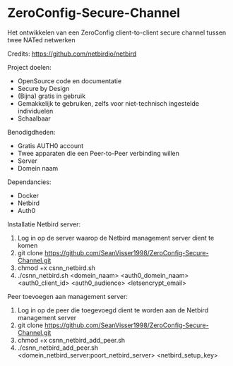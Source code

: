 # ZeroConfig-Secure-Channel
Het ontwikkelen van een ZeroConfig client-to-client secure channel tussen twee NATed netwerken

Credits: https://github.com/netbirdio/netbird

Project doelen:
- OpenSource code en documentatie
- Secure by Design
- (Bijna) gratis in gebruik
- Gemakkelijk te gebruiken, zelfs voor niet-technisch ingestelde individuelen
- Schaalbaar 

Benodigdheden:
- Gratis AUTH0 account
- Twee apparaten die een Peer-to-Peer verbinding willen
- Server 
- Domein naam

Dependancies:
- Docker
- Netbird
- Auth0

Installatie Netbird server:
1. Log in op de server waarop de Netbird management server dient te komen
2. git clone https://github.com/SeanVisser1998/ZeroConfig-Secure-Channel.git
3. chmod +x csnn_netbird.sh
4. ./csnn_netbird.sh <domein_naam> <auth0_domein_naam> <auth0_client_id> <auth0_audience> <letsencrypt_email>

Peer toevoegen aan management server:
1. Log in op de peer die toegevoegd dient te worden aan de Netbird management server
2. git clone https://github.com/SeanVisser1998/ZeroConfig-Secure-Channel.git
3. chmod +x csnn_netbird_add_peer.sh
4. ./csnn_netbird_add_peer.sh <domein_netbird_server:poort_netbird_server> <netbird_setup_key>
